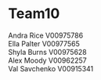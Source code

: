 # Team10

Andra Rice V00975786\
Ella Palter V00977565\
Shyla Burns V00975628\
Alex Moody V00962257\
Val Savchenko V00915341
